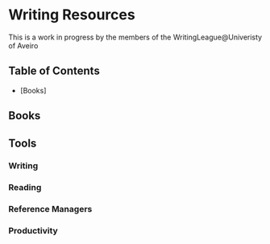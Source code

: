 # Writing Resources
This is a work in progress by the members of the WritingLeague@Univeristy of Aveiro

## Table of Contents
- [Books]
## Books
## Tools
### Writing
### Reading
### Reference Managers
### Productivity

